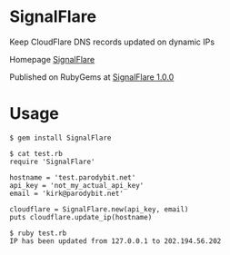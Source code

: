 # SignalFlare
Keep CloudFlare DNS records updated on dynamic IPs

Homepage [SignalFlare](https://github.com/kirkelifson/SignalFlare)

Published on RubyGems at [SignalFlare 1.0.0](https://rubygems.org/gems/SignalFlare)

# Usage

```
$ gem install SignalFlare

$ cat test.rb
require 'SignalFlare'

hostname = 'test.parodybit.net'
api_key = 'not_my_actual_api_key'
email = 'kirk@parodybit.net'

cloudflare = SignalFlare.new(api_key, email)
puts cloudflare.update_ip(hostname)

$ ruby test.rb
IP has been updated from 127.0.0.1 to 202.194.56.202
```

